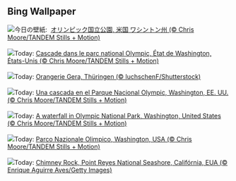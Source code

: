 ## Bing Wallpaper
![](https://www.bing.com/th?id=OHR.HohWaterfall_JA-JP8707934931_UHD.jpg&w=1000)今日の壁紙: &nbsp;[オリンピック国立公園, 米国 ワシントン州 (© Chris Moore/TANDEM Stills + Motion)](https://www.bing.com/th?id=OHR.HohWaterfall_JA-JP8707934931_UHD.jpg)
<br><br/>
![](https://www.bing.com/th?id=OHR.HohWaterfall_FR-FR5951351854_UHD.jpg&w=1000)Today: [Cascade dans le parc national Olympic, État de Washington, États-Unis (© Chris Moore/TANDEM Stills + Motion)](https://www.bing.com/th?id=OHR.HohWaterfall_FR-FR5951351854_UHD.jpg)
<br><br/>
![](https://www.bing.com/th?id=OHR.GeraOrangerie_DE-DE0955611584_UHD.jpg&w=1000)Today: [Orangerie Gera, Thüringen (© luchschenF/Shutterstock)](https://www.bing.com/th?id=OHR.GeraOrangerie_DE-DE0955611584_UHD.jpg)
<br><br/>
![](https://www.bing.com/th?id=OHR.HohWaterfall_ES-ES8372999914_UHD.jpg&w=1000)Today: [Una cascada en el Parque Nacional Olympic, Washington, EE. UU. (© Chris Moore/TANDEM Stills + Motion)](https://www.bing.com/th?id=OHR.HohWaterfall_ES-ES8372999914_UHD.jpg)
<br><br/>
![](https://www.bing.com/th?id=OHR.HohWaterfall_EN-GB2323691969_UHD.jpg&w=1000)Today: [A waterfall in Olympic National Park, Washington, United States (© Chris Moore/TANDEM Stills + Motion)](https://www.bing.com/th?id=OHR.HohWaterfall_EN-GB2323691969_UHD.jpg)
<br><br/>
![](https://www.bing.com/th?id=OHR.HohWaterfall_IT-IT5534141652_UHD.jpg&w=1000)Today: [Parco Nazionale Olimpico, Washington, USA (© Chris Moore/TANDEM Stills + Motion)](https://www.bing.com/th?id=OHR.HohWaterfall_IT-IT5534141652_UHD.jpg)
<br><br/>
![](https://www.bing.com/th?id=OHR.PointReyesSeashore_PT-BR6646395434_UHD.jpg&w=1000)Today: [Chimney Rock, Point Reyes National Seashore, Califórnia, EUA (© Enrique Aguirre Aves/Getty Images)](https://www.bing.com/th?id=OHR.PointReyesSeashore_PT-BR6646395434_UHD.jpg)
<br><br/>
